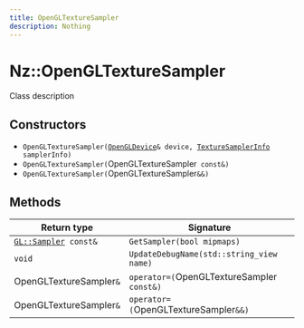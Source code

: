 ```yaml
---
title: OpenGLTextureSampler
description: Nothing
---
```


# Nz::OpenGLTextureSampler

Class description

## Constructors

- `OpenGLTextureSampler(`[`OpenGLDevice`](documentation/generated/OpenGLRenderer/OpenGLDevice.md)`& device, `[`TextureSamplerInfo`](documentation/generated/Renderer/TextureSamplerInfo.md)` samplerInfo)`
- `OpenGLTextureSampler(`OpenGLTextureSampler` const&)`
- `OpenGLTextureSampler(`OpenGLTextureSampler`&&)`

## Methods

| Return type | Signature |
| ----------- | --------- |
| [`GL::Sampler`](documentation/generated/OpenGLRenderer/GL.Sampler.md)` const&` | `GetSampler(bool mipmaps)` |
| `void` | `UpdateDebugName(std::string_view name)` |
| OpenGLTextureSampler`&` | `operator=(`OpenGLTextureSampler` const&)` |
| OpenGLTextureSampler`&` | `operator=(`OpenGLTextureSampler`&&)` |
